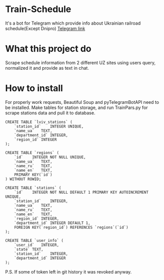 # Train-Schedule
It's a bot for Telegram which provide info about Ukrainian railroad schedule(Except Dnipro) [Telegram link](https://t.me/UZTrain_Bot)

# What this project do
Scrape schedule information from 2 different UZ sites using users query, normalized it and provide as text in chat.

# How to install
For properly work requests, Beautiful Soup and pyTelegramBotAPI need to be installed. 
Make tables for station storage, and run TrainPars.py for scrape stations data and pull it to database.
```
CREATE TABLE `lviv_stations` (
	`station_id`	INTEGER UNIQUE,
	`name_ua`	TEXT,
	`department_id`	INTEGER,
	`region_id`	INTEGER
);
```
```
CREATE TABLE `regions` (
	`id`	INTEGER NOT NULL UNIQUE,
	`name_ua`	TEXT,
	`name_ru`	TEXT,
	`name_en`	TEXT,
	PRIMARY KEY(`id`)
) WITHOUT ROWID;
```
```
CREATE TABLE `stations` (
	`id`	INTEGER NOT NULL DEFAULT 1 PRIMARY KEY AUTOINCREMENT UNIQUE,
	`station_id`	INTEGER,
	`name_ua`	TEXT,
	`name_ru`	TEXT,
	`name_en`	TEXT,
	`region_id`	INTEGER,
	`department_id`	INTEGER DEFAULT 1,
	FOREIGN KEY(`region_id`) REFERENCES `regions`(`id`)
);
```
```
CREATE TABLE `user_info` (
	`user_id`	INTEGER,
	`state`	TEXT,
	`station_id`	INTEGER,
	`department_id`	INTEGER
);
```
P.S. If some of token left in git history it was revoked anyway.
